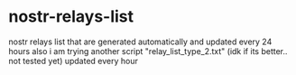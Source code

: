 # nostr-relays-list
nostr relays list that are generated automatically  and updated every 24 hours also i am trying another script "relay_list_type_2.txt" (idk if its better.. not tested yet) updated every hour 
